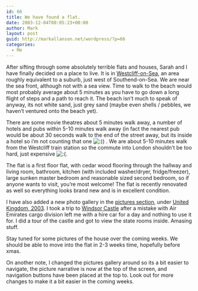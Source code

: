 ```yaml
---
id: 66
title: We have found a flat.
date: 2003-12-04T00:05:23+00:00
author: Mark
layout: post
guid: http://markallanson.net/wordpress/?p=66
categories:
  - Me
---
```

After sifting through some absolutely terrible flats and houses, Sarah and I have finally decided on a place to live. It is in [Westcliff-on-Sea](http://www.multimap.com/map/browse.cgi?GridE=587140&GridN=185339&client=public&X=587140&Y=185339&place=Westcliff-on-Sea,Southend&db=hcgaz&local=&type=&start=&coordsys=gb&limit=&overviewmap=&scale=100000 "Map of Westcliff-on-Sea"), an area roughly equivalent to a suburb, just west of Southend-on-Sea. We are near the sea front, although not with a sea view. Time to walk to the beach would most probably average about 5 minutes as you have to go down a long flight of steps and a path to reach it. The beach isn&#8217;t much to speak of anyway, its not white sand, just grey sand (maybe even shells / pebbles, we haven&#8217;t ventured onto the beach yet).

There are some movie theatres about 5 minutes walk away, a number of hotels and pubs within 5-10 minutes walk away (in fact the nearest pub would be about 30 seconds walk to the end of the street away, but its inside a hotel so i&#8217;m not counting that one   <img src='https://markallanson.net/blog/wp-includes/images/smilies/icon_smile.gif' alt=':)' class='wp-smiley' />) . We are about 5-10 minutes walk from the Westcliff train station so the commute into London shouldn&#8217;t be too hard, just expensive  <img src='https://markallanson.net/blog/wp-includes/images/smilies/icon_sad.gif' alt=':(' class='wp-smiley' />.

The flat is a first floor flat, with cedar wood flooring through the hallway and living room, bathroom, kitchen (with included washer/dryer, fridge/freezer), large sunken master bedroom and reasonable sized second bedroom, so if anyone wants to visit, you&#8217;re most welcome! The flat is recently renovated as well so everything looks brand new and is in excellent condition.

I have also added a new photo gallery in the [pictures section](http://www.markallanson.net/html/pictures.html "Pictures Section"), under [United Kingdom, 2003](http://www.markallanson.net/html/pictures-uk.html "United Kingdom, 2003"). I took a trip to [Windsor Castle](http://www.markallanson.net/images/index.cgi?gallery=UK%202003%2FWindsor%20Castle%20November%202003 "Windsor Castle Picture Gallery") after a mistake with Air Emirates cargo division left me with a hire car for a day and nothing to use it for. I did a tour of the castle and got to view the state rooms inside. Amasing stuff.

Stay tuned for some pictures of the house over the coming weeks. We should be able to move into the flat in 2-3 weeks time, hopefully before xmas.

On another note, I changed the pictures gallery around so its a bit easier to navigate, the picture narrative is now at the top of the screen, and navigation buttons have been placed at the top to. Look out for more changes to make it a bit easier in the coming weeks.
